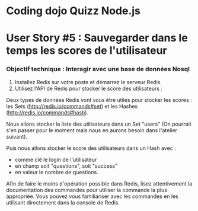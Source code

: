 # Coding dojo Quizz Node.js

# User Story #5 : Sauvegarder dans le temps les scores de l'utilisateur

### Objectif technique : Interagir avec une base de données Nosql

1. Installez Redis sur votre poste et démarrez le serveur Redis.
2. Utilisez l'API de Redis pour stocker le score des utilisateurs :

Deux types de données Redis vont vous être utiles pour stocker les scores : les Sets (http://redis.io/commands#set) et
les Hashes (http://redis.io/commands#hash).

Nous allons stocker la liste des utilisateurs dans un Set "users" (On pourrait s'en passer pour le moment
mais nous en aurons besoin dans l'atelier suivant).

Puis nous allons stocker le score des utilisateurs dans un Hash avec :

- comme clé le login de l'utilisateur
- en champ soit "questions", soit "success"
- en valeur le nombre de questions.

Afin de faire le moins d'opération possible dans Redis, lisez attentivement la documentation des commandes pour utiliser
la commande la plus appropriée. Vous pouvez vous familiariser avec les commandes en les utilisant directement dans la
console de Redis.
